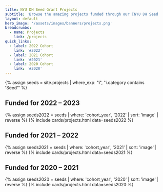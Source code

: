 ```yaml
---
title: NYU DH Seed Grant Projects
subtitle: 'Browse the amazing projects funded through our [NYU DH Seed Grant Program](/funding/seed-grants) by cohort year.'
layout: default
hero_image: '/assets/images/banners/projects.png'
breadcrumbs:
  - name: Projects
    link: /projects
quick_links:
  - label: 2022 Cohort
    link: '#2022'
  - label: 2021 Cohort
    link: '#2021'
  - label: 2020 Cohort
    link: '#2020'
---
```

{% assign seeds = site.projects | where_exp: "i", "i.category contains 'Seed'" %}


<h2 id="2022">Funded for 2022 – 2023</h2>
{% assign seeds2022 = seeds | where: 'cohort_year', '2022' | sort: 'image' | reverse %}
{% include cards/projects.html data=seeds2022 %}

<h2 id="2021">Funded for 2021 – 2022</h2>
{% assign seeds2021 = seeds | where: 'cohort_year', '2021' | sort: 'image' | reverse %}
{% include cards/projects.html data=seeds2021 %}

<h2 id="2020">Funded for 2020 – 2021</h2>
{% assign seeds2020 = seeds | where: 'cohort_year', '2020' | sort: 'image' | reverse %}
{% include cards/projects.html data=seeds2020 %}
